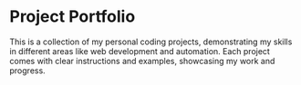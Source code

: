 # Project Portfolio
This is a collection of my personal coding projects, demonstrating my skills in different areas like web development and automation. Each project comes with clear instructions and examples, showcasing my work and progress.

